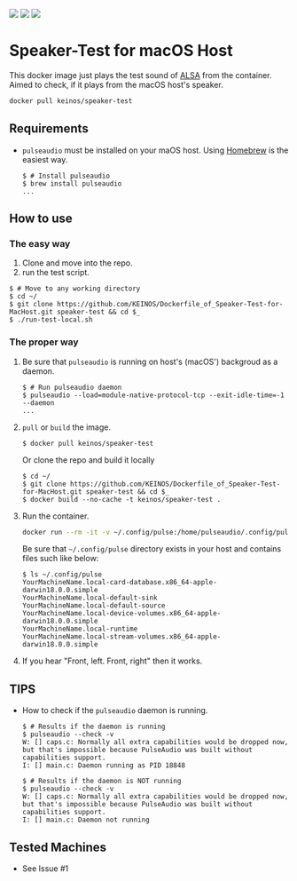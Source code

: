 [![](https://images.microbadger.com/badges/image/keinos/speaker-test.svg)](https://microbadger.com/images/keinos/speaker-test "View image details on microbadger.com")
[![](https://img.shields.io/docker/cloud/automated/keinos/speaker-test)](https://hub.docker.com/r/keinos/speaker-test "View on Docker Hub")
[![](https://img.shields.io/docker/cloud/build/keinos/speaker-test)](https://hub.docker.com/r/keinos/speaker-test/builds "View on Docker Hub")

# Speaker-Test for macOS Host

This docker image just plays the test sound of [ALSA](https://en.wikipedia.org/wiki/Advanced_Linux_Sound_Architecture) from the container. Aimed to check, if it plays from the macOS host's speaker.

```bash
docker pull keinos/speaker-test
```

## Requirements

- `pulseaudio` must be installed on your maOS host. Using [Homebrew](https://brew.sh/) is the easiest way.

    ```shellsession
    $ # Install pulseaudio
    $ brew install pulseaudio
    ...
    ```

## How to use

### The easy way

1. Clone and move into the repo.
2. run the test script.

```shellsession
$ # Move to any working directory
$ cd ~/
$ git clone https://github.com/KEINOS/Dockerfile_of_Speaker-Test-for-MacHost.git speaker-test && cd $_
$ ./run-test-local.sh
```

### The proper way

1. Be sure that `pulseaudio` is running on host's (macOS') backgroud as a daemon.

    ```shellsession
    $ # Run pulseaudio daemon
    $ pulseaudio --load=module-native-protocol-tcp --exit-idle-time=-1 --daemon
    ...
    ```

2. `pull` or `build` the image.

    ```shellsession
    $ docker pull keinos/speaker-test
    ```

    Or clone the repo and build it locally

    ```shellsession
    $ cd ~/
    $ git clone https://github.com/KEINOS/Dockerfile_of_Speaker-Test-for-MacHost.git speaker-test && cd $_
    $ docker build --no-cache -t keinos/speaker-test .
    ```

3. Run the container.

    ```bash
    docker run --rm -it -v ~/.config/pulse:/home/pulseaudio/.config/pulse keinos/speaker-test
    ```

    Be sure that `~/.config/pulse` directory exists in your host and contains files such like below:

    ```shellsession
    $ ls ~/.config/pulse
    YourMachineName.local-card-database.x86_64-apple-darwin18.0.0.simple
    YourMachineName.local-default-sink
    YourMachineName.local-default-source
    YourMachineName.local-device-volumes.x86_64-apple-darwin18.0.0.simple
    YourMachineName.local-runtime
    YourMachineName.local-stream-volumes.x86_64-apple-darwin18.0.0.simple
    ```

3. If you hear "Front, left. Front, right" then it works.

## TIPS

- How to check if the `pulseaudio` daemon is running.

    ```shellsession
    $ # Results if the daemon is running
    $ pulseaudio --check -v
    W: [] caps.c: Normally all extra capabilities would be dropped now, but that's impossible because PulseAudio was built without capabilities support.
    I: [] main.c: Daemon running as PID 18848

    $ # Results if the daemon is NOT running
    $ pulseaudio --check -v
    W: [] caps.c: Normally all extra capabilities would be dropped now, but that's impossible because PulseAudio was built without capabilities support.
    I: [] main.c: Daemon not running
    ```

## Tested Machines

- See Issue #1
